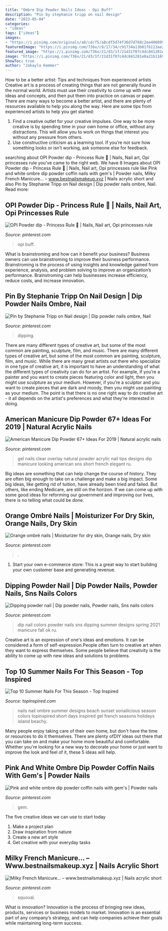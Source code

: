 ```yaml
---
title: "Ombre Dip Powder Nails Ideas - Opi Buff"
description: "Pin by stephanie tripp on nail design"
date: "2023-05-04"
categories:
- "ideas"
tags: ["ideas"]
images:
- "https://i.pinimg.com/originals/a8/cd/f5/a8cdf5d74f36d7d768c2ee406099e8b7.jpg"
featuredImage: "https://i.pinimg.com/736x/c9/17/34/c91734a13b01fb113ae249b3f4535f54.jpg"
featured_image: "https://i.pinimg.com/736x/21/d3/1f/21d31f07c4dc841281e8a21b116905d3.jpg"
image: "https://i.pinimg.com/736x/21/d3/1f/21d31f07c4dc841281e8a21b116905d3.jpg"
ShowToc: true
author: "Jakayla Kemmer"
---
```



How to be a better artist: Tips and techniques from experienced artists
Creative art is a process of creating things that are not generally found in the normal world. Artists must use their creativity to come up with new ideas and concepts, and then put them into practice on canvas or paper. There are many ways to become a better artist, and there are plenty of resources available to help you along the way. Here are some tips from experienced artists to help you get started: 
1. Find a creative outlet for your creative impulses. One way to be more creative is by spending time in your own home or office, without any distractions. This will allow you to work on things that interest you without any pressure from others. 
2. Use constructive criticism as a learning tool. If you’re not sure how something looks or isn’t working, ask someone else for feedback.

	

		
searching about OPI Powder dip - Princess Rule 👑 | Nails, Nail art, Opi princesses rule you've came to the right web. We have 8 Images about OPI Powder dip - Princess Rule 👑 | Nails, Nail art, Opi princesses rule like Pink and white ombre dip powder coffin nails with gem&#039;s | Powder nails, Milky French Manicure… – www.bestnailsmakeup.xyz | Nails acrylic short and also Pin by Stephanie Tripp on Nail design | Dip powder nails ombre, Nail. Read more:
		
    
## OPI Powder Dip - Princess Rule 👑 | Nails, Nail Art, Opi Princesses Rule

<img loading=lazy src="https://i.pinimg.com/736x/21/d3/1f/21d31f07c4dc841281e8a21b116905d3.jpg" onerror="this.onerror=null;this.src='https://tse2.mm.bing.net/th?id=OIP.WqkEqrFdIba0N-XoEOlDFwHaHa&amp;pid=15.1';" alt="OPI Powder dip - Princess Rule 👑 | Nails, Nail art, Opi princesses rule">

_Source: pinterest.com_

>opi buff. 

	

What is brainstroming and how can it benefit your business?
Business owners can use brainstroming to improve their business performance. Brainstroming is the process of using insights and knowledge gained from experience, analysis, and problem solving to improve an organization’s performance. Brainstroming can help businesses increase efficiency, reduce costs, and increase innovation.

    
## Pin By Stephanie Tripp On Nail Design | Dip Powder Nails Ombre, Nail

<img loading=lazy src="https://i.pinimg.com/originals/26/ba/05/26ba05d68edc4d3ee475f98b5fe60866.jpg" onerror="this.onerror=null;this.src='https://tse2.mm.bing.net/th?id=OIP.1RVn6yUi7RwpPgIZ78If1wHaJ4&amp;pid=15.1';" alt="Pin by Stephanie Tripp on Nail design | Dip powder nails ombre, Nail">

_Source: pinterest.com_

>dipping. 

	

There are many different types of creative art, but some of the most common are painting, sculpture, film, and music.
There are many different types of creative art, but some of the most common are painting, sculpture, film, and music. While there are many great artists out there who specialize in one type of creative art, it is important to have an understanding of what the different types of creativity can do for an artist. For example, if you’re a painter and you want to create pieces featuring color and light, then you might use sculpture as your medium. However, if you’re a sculptor and you want to create pieces that are dark and moody, then you might use painting as your medium. The point is that there is no one right way to do creative art - it all depends on the artist's preferences and what they're interested in doing.

    
## American Manicure Dip Powder 67+ Ideas For 2019 | Natural Acrylic Nails

<img loading=lazy src="https://i.pinimg.com/originals/1c/9e/c0/1c9ec014bf72706543058fab00de3d44.jpg" onerror="this.onerror=null;this.src='https://tse2.mm.bing.net/th?id=OIP.YyuHJy9sL-LGQqoQoJ3drQAAAA&amp;pid=15.1';" alt="American Manicure Dip Powder 67+ Ideas For 2019 | Natural acrylic nails">

_Source: pinterest.com_

>gel nails clear overlay natural powder acrylic nail tips designs dip manicure looking american sns short french elegant ru. 

	

Big ideas are something that can help change the course of history. They are often big enough to take on a challenge and make a big impact. Some big ideas, like getting rid of tuition, have already been tried and failed. But others, like ending Medicare, are still on the horizon. If we can come up with some good ideas for reforming our government and improving our lives, there is no telling what could be done.

    
## Orange Ombré Nails | Moisturizer For Dry Skin, Orange Nails, Dry Skin

<img loading=lazy src="https://i.pinimg.com/736x/80/7f/3f/807f3f111d0c17d5e3561a864b686853.jpg" onerror="this.onerror=null;this.src='https://tse1.mm.bing.net/th?id=OIP.xLdvB1k42vDT4nh9hgUxJQHaJ3&amp;pid=15.1';" alt="Orange ombré nails | Moisturizer for dry skin, Orange nails, Dry skin">

_Source: pinterest.com_

>. 

	

1. Start your own e-commerce store: This is a great way to start building your own customer base and generating revenue.

    
## Dipping Powder Nail | Dip Powder Nails, Powder Nails, Sns Nails Colors

<img loading=lazy src="https://i.pinimg.com/736x/4b/db/65/4bdb656bceebad0d1e38f0b6a5a71acd.jpg" onerror="this.onerror=null;this.src='https://tse1.mm.bing.net/th?id=OIP.jedCSrC8HDoGmnx0Hc2VbgHaJ3&amp;pid=15.1';" alt="Dipping powder nail | Dip powder nails, Powder nails, Sns nails colors">

_Source: pinterest.com_

>dip nail colors powder nails sns dipping summer designs spring 2021 manicure fall ok ru. 

	

Creative art is an expression of one's ideas and emotions. It can be considered a form of self-expression.People often turn to creative art when they want to express themselves. Some people believe that creativity is the ability to come up with new ideas and solutions to problems.

    
## Top 10 Summer Nails For This Season - Top Inspired

<img loading=lazy src="http://www.topinspired.com/wp-content/uploads/2014/06/Ombre-Nails.jpg" onerror="this.onerror=null;this.src='https://tse4.mm.bing.net/th?id=OIP.bWwCc6WEThDHJiatUi3VrgHaLI&amp;pid=15.1';" alt="Top 10 Summer Nails For This Season - Top Inspired">

_Source: topinspired.com_

>nails nail ombre summer designs beach sunset sonailicious season colors topinspired short days inspired gel french seasons holidays island beachy. 

	

Many people enjoy taking care of their own home, but don't have the time or resources to do it themselves. There are plenty ofDIY ideas out there that you can take on and make your home more beautiful and comfortable. Whether you're looking for a new way to decorate your home or just want to improve the look and feel of it, these 5 ideas will help.

    
## Pink And White Ombre Dip Powder Coffin Nails With Gem&#039;s | Powder Nails

<img loading=lazy src="https://i.pinimg.com/736x/c9/17/34/c91734a13b01fb113ae249b3f4535f54.jpg" onerror="this.onerror=null;this.src='https://tse1.mm.bing.net/th?id=OIP.-7XbFZDl0HBBZis0ogwFKgHaJ3&amp;pid=15.1';" alt="Pink and white ombre dip powder coffin nails with gem&#039;s | Powder nails">

_Source: pinterest.com_

>gem. 

	

The five creative ideas we can use to start today
1. Make a project plan
2. Draw inspiration from nature
3. Create a new art style
4. Get creative with your everyday tasks 

    
## Milky French Manicure… – Www.bestnailsmakeup.xyz | Nails Acrylic Short

<img loading=lazy src="https://i.pinimg.com/originals/a8/cd/f5/a8cdf5d74f36d7d768c2ee406099e8b7.jpg" onerror="this.onerror=null;this.src='https://tse3.mm.bing.net/th?id=OIP.ln-iqgME3-I7hgcHcif3xwAAAA&amp;pid=15.1';" alt="Milky French Manicure… – www.bestnailsmakeup.xyz | Nails acrylic short">

_Source: pinterest.com_

>squoval. 

	

What is innovation?
Innovation is the process of bringing new ideas, products, services or business models to market. Innovation is an essential part of any company’s strategy, and can help companies achieve their goals while maintaining long-term success.

